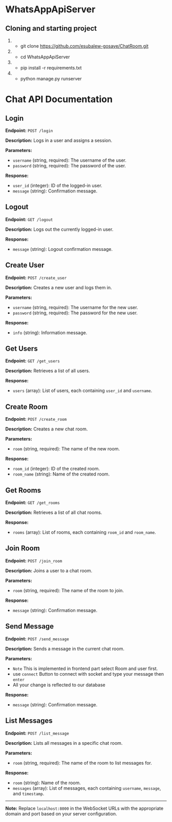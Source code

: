 # WhatsAppApiServer

## Cloning and starting project
1. - git clone https://github.com/esubalew-gosaye/ChatRoom.git
2. - cd WhatsAppApiServer
3. - pip install -r requirements.txt
4. - python manage.py runserver
# Chat API Documentation

## Login

**Endpoint:** `POST /login`

**Description:** Logs in a user and assigns a session.

**Parameters:**
- `username` (string, required): The username of the user.
- `password` (string, required): The password of the user.

**Response:**
- `user_id` (integer): ID of the logged-in user.
- `message` (string): Confirmation message.

## Logout

**Endpoint:** `GET /logout`

**Description:** Logs out the currently logged-in user.

**Response:**
- `message` (string): Logout confirmation message.

## Create User

**Endpoint:** `POST /create_user`

**Description:** Creates a new user and logs them in.

**Parameters:**
- `username` (string, required): The username for the new user.
- `password` (string, required): The password for the new user.

**Response:**
- `info` (string): Information message.
  
## Get Users

**Endpoint:** `GET /get_users`

**Description:** Retrieves a list of all users.

**Response:**
- `users` (array): List of users, each containing `user_id` and `username`.

## Create Room

**Endpoint:** `POST /create_room`

**Description:** Creates a new chat room.

**Parameters:**
- `room` (string, required): The name of the new room.

**Response:**
- `room_id` (integer): ID of the created room.
- `room_name` (string): Name of the created room.

## Get Rooms

**Endpoint:** `GET /get_rooms`

**Description:** Retrieves a list of all chat rooms.

**Response:**
- `rooms` (array): List of rooms, each containing `room_id` and `room_name`.

## Join Room

**Endpoint:** `POST /join_room`

**Description:** Joins a user to a chat room.

**Parameters:**
- `room` (string, required): The name of the room to join.

**Response:**
- `message` (string): Confirmation message.

## Send Message

**Endpoint:** `POST /send_message`

**Description:** Sends a message in the current chat room.

**Parameters:**
- `Note` This is implemented in frontend part select Room and user first.
- use `connect` Button to connect with socket and type your message then `enter`
- All your change is reflected to our database

**Response:**
- `message` (string): Confirmation message.

## List Messages

**Endpoint:** `POST /list_message`

**Description:** Lists all messages in a specific chat room.

**Parameters:**
- `room` (string, required): The name of the room to list messages for.

**Response:**
- `room` (string): Name of the room.
- `messages` (array): List of messages, each containing `username`, `message`, and `timestamp`.

---

**Note:** Replace `localhost:8000` in the WebSocket URLs with the appropriate domain and port based on your server configuration.
